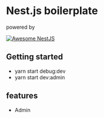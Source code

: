 # Nest.js boilerplate

powered by

[![Awesome NestJS](https://img.shields.io/badge/Awesome-NestJS-blue.svg?longCache=true&style=flat-square)](https://github.com/juliandavidmr/awesome-nestjs)


## Getting started
* yarn start debug:dev
* yarn start dev:admin


## features
* Admin
